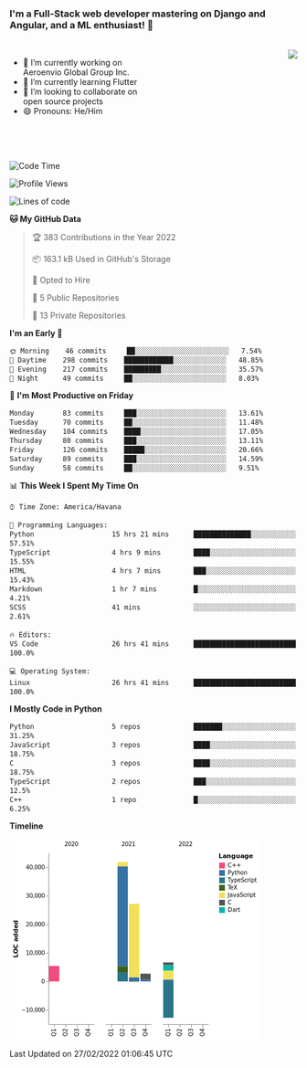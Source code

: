 ### I'm a Full-Stack web developer mastering on Django and Angular, and a ML enthusiast!  👋

<br/>

<img align="right" height="250"  src="https://media1.giphy.com/media/qgQUggAC3Pfv687qPC/giphy.gif?cid=ecf05e470ttfxgsj072btembitu1zn4ti3t3cdyg4jo5b3by&rid=giphy.gif&ct=g" />

 <div style="width:50%">
    <ul>
      <li>🔭 I’m currently working on Aeroenvio Global Group Inc.</li>
      <li>🌱 I’m currently learning Flutter</li>
      <li>👯 I’m looking to collaborate on open source projects</li>
      <li>😄 Pronouns: He/Him</li>
<!--       <li>⚡ Fun fact: I started my first professional project for a company as web dev without knowing any JS </li> -->
    </ul>
  </div>
  
<br/><br/><br/>


<!--START_SECTION:waka-->
![Code Time](http://img.shields.io/badge/Code%20Time-29%20hrs%2016%20mins-blue)

![Profile Views](http://img.shields.io/badge/Profile%20Views-38-blue)

![Lines of code](https://img.shields.io/badge/From%20Hello%20World%20I%27ve%20Written-71%20Thousand%20lines%20of%20code-blue)

**🐱 My GitHub Data** 

> 🏆 383 Contributions in the Year 2022
 > 
> 📦 163.1 kB Used in GitHub's Storage 
 > 
> 💼 Opted to Hire
 > 
> 📜 5 Public Repositories 
 > 
> 🔑 13 Private Repositories  
 > 
**I'm an Early 🐤** 

```text
🌞 Morning    46 commits     ██░░░░░░░░░░░░░░░░░░░░░░░   7.54% 
🌆 Daytime    298 commits    ████████████░░░░░░░░░░░░░   48.85% 
🌃 Evening    217 commits    █████████░░░░░░░░░░░░░░░░   35.57% 
🌙 Night      49 commits     ██░░░░░░░░░░░░░░░░░░░░░░░   8.03%

```
📅 **I'm Most Productive on Friday** 

```text
Monday       83 commits     ███░░░░░░░░░░░░░░░░░░░░░░   13.61% 
Tuesday      70 commits     ██░░░░░░░░░░░░░░░░░░░░░░░   11.48% 
Wednesday    104 commits    ████░░░░░░░░░░░░░░░░░░░░░   17.05% 
Thursday     80 commits     ███░░░░░░░░░░░░░░░░░░░░░░   13.11% 
Friday       126 commits    █████░░░░░░░░░░░░░░░░░░░░   20.66% 
Saturday     89 commits     ███░░░░░░░░░░░░░░░░░░░░░░   14.59% 
Sunday       58 commits     ██░░░░░░░░░░░░░░░░░░░░░░░   9.51%

```


📊 **This Week I Spent My Time On** 

```text
⌚︎ Time Zone: America/Havana

💬 Programming Languages: 
Python                   15 hrs 21 mins      ██████████████░░░░░░░░░░░   57.51% 
TypeScript               4 hrs 9 mins        ████░░░░░░░░░░░░░░░░░░░░░   15.55% 
HTML                     4 hrs 7 mins        ███░░░░░░░░░░░░░░░░░░░░░░   15.43% 
Markdown                 1 hr 7 mins         █░░░░░░░░░░░░░░░░░░░░░░░░   4.21% 
SCSS                     41 mins             ░░░░░░░░░░░░░░░░░░░░░░░░░   2.61%

🔥 Editors: 
VS Code                  26 hrs 41 mins      █████████████████████████   100.0%

💻 Operating System: 
Linux                    26 hrs 41 mins      █████████████████████████   100.0%

```

**I Mostly Code in Python** 

```text
Python                   5 repos             ███████░░░░░░░░░░░░░░░░░░   31.25% 
JavaScript               3 repos             ████░░░░░░░░░░░░░░░░░░░░░   18.75% 
C                        3 repos             ████░░░░░░░░░░░░░░░░░░░░░   18.75% 
TypeScript               2 repos             ███░░░░░░░░░░░░░░░░░░░░░░   12.5% 
C++                      1 repo              █░░░░░░░░░░░░░░░░░░░░░░░░   6.25%

```


**Timeline**

![Chart not found](https://raw.githubusercontent.com/dfg-98/dfg-98/main/charts/bar_graph.png) 


 Last Updated on 27/02/2022 01:06:45 UTC
<!--END_SECTION:waka-->
